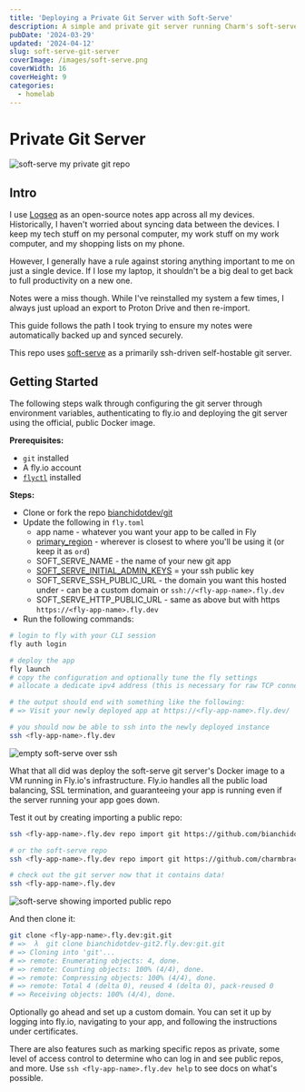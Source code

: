 ```yaml
---
title: 'Deploying a Private Git Server with Soft-Serve'
description: A simple and private git server running Charm's soft-serve on fly.io
pubDate: '2024-03-29'
updated: '2024-04-12'
slug: soft-serve-git-server
coverImage: /images/soft-serve.png
coverWidth: 16
coverHeight: 9
categories:
  - homelab
---
```


# Private Git Server

![soft-serve my private git repo](/images/private-git-example.png)

## Intro

I use [Logseq](https://logseq.com/) as an open-source notes app across all my devices.
Historically, I haven't worried about syncing data between the devices. 
I keep my tech stuff on my personal computer, my work stuff on my work computer, and my shopping lists on my phone.

However, I generally have a rule against storing anything important to me on just a single device. If I lose my laptop, it shouldn't be a big deal to get back to full productivity on a new one.

Notes were a miss though. While I've reinstalled my system a few times, I always just upload an export to Proton Drive and then re-import.

This guide follows the path I took trying to ensure my notes were automatically backed up and synced securely.

This repo uses [soft-serve](https://github.com/charmbracelet/soft-serve) as a primarily ssh-driven self-hostable git server.

## Getting Started

The following steps walk through configuring the git server through environment variables, authenticating to fly.io and deploying the git server using the official, public Docker image.

**Prerequisites:**

* `git` installed
* A fly.io account
* [`flyctl`](https://fly.io/docs/hands-on/install-flyctl/) installed


**Steps:**

* Clone or fork the repo [bianchidotdev/git](https://github.com/bianchidotdev/git)
* Update the following in `fly.toml`
  * app name - whatever you want your app to be called in Fly
  * [primary_region](https://fly.io/docs/reference/regions/) - wherever is closest to where you'll be using it (or keep it as `ord`)
  * SOFT_SERVE_NAME - the name of your new git app
  * [SOFT_SERVE_INITIAL_ADMIN_KEYS](https://github.com/charmbracelet/soft-serve?tab=readme-ov-file#a-note-about-rsa-keys) = your ssh public key
  * SOFT_SERVE_SSH_PUBLIC_URL - the domain you want this hosted under - can be a custom domain or `ssh://<fly-app-name>.fly.dev`
  * SOFT_SERVE_HTTP_PUBLIC_URL - same as above but with https `https://<fly-app-name>.fly.dev`
* Run the following commands:

```sh
# login to fly with your CLI session
fly auth login

# deploy the app
fly launch
# copy the configuration and optionally tune the fly settings
# allocate a dedicate ipv4 address (this is necessary for raw TCP connections to function correctly on fly.io!) - if you miss this, you can always assign an ipv4 address with `fly ip allocate-v4`

# the output should end with something like the following:
# => Visit your newly deployed app at https://<fly-app-name>.fly.dev/

# you should now be able to ssh into the newly deployed instance
ssh <fly-app-name>.fly.dev
```

![empty soft-serve over ssh](/images/private-git-ssh.png)

What that all did was deploy the soft-serve git server's Docker image to a VM running in Fly.io's infrastructure. Fly.io handles all the public load balancing, SSL termination, and guaranteeing your app is running even if the server running your app goes down.

Test it out by creating importing a public repo:
```sh
ssh <fly-app-name>.fly.dev repo import git https://github.com/bianchidotdev/git.git

# or the soft-serve repo
ssh <fly-app-name>.fly.dev repo import git https://github.com/charmbracelet/soft-serve

# check out the git server now that it contains data!
ssh <fly-app-name>.fly.dev
```

![soft-serve showing imported public repo](/images/private-git-with-repo.png)

And then clone it:
```sh
git clone <fly-app-name>.fly.dev:git.git
# =>  λ  git clone bianchidotdev-git2.fly.dev:git.git
# => Cloning into 'git'...
# => remote: Enumerating objects: 4, done.
# => remote: Counting objects: 100% (4/4), done.
# => remote: Compressing objects: 100% (4/4), done.
# => remote: Total 4 (delta 0), reused 4 (delta 0), pack-reused 0
# => Receiving objects: 100% (4/4), done.
```

Optionally go ahead and set up a custom domain. You can set it up by logging into fly.io, navigating to your app, and following the instructions under certificates.

There are also features such as marking specific repos as private, some level of access control to determine who can log in and see public repos, and more. Use `ssh <fly-app-name>.fly.dev help` to see docs on what's possible.